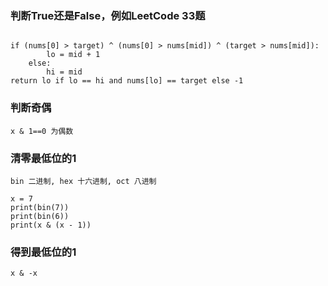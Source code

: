 ### 判断True还是False，例如LeetCode 33题

```

if (nums[0] > target) ^ (nums[0] > nums[mid]) ^ (target > nums[mid]):
        lo = mid + 1
    else:
        hi = mid
return lo if lo == hi and nums[lo] == target else -1

```


### 判断奇偶

```
x & 1==0 为偶数

```

### 清零最低位的1

```
bin 二进制, hex 十六进制, oct 八进制

x = 7
print(bin(7))
print(bin(6))
print(x & (x - 1))

```

### 得到最低位的1

```
x & -x

```